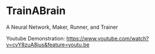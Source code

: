 # TrainABrain
A Neural Network, Maker, Runner, and Trainer

Youtube Demonstration: https://www.youtube.com/watch?v=cvY8zuA8jus&feature=youtu.be
